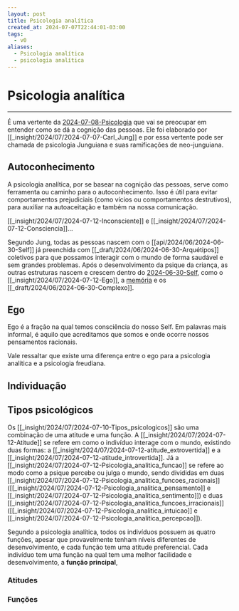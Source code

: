 ```yaml
---
layout: post
title: Psicologia analítica
created_at: 2024-07-07T22:44:01-03:00
tags:
  - v0
aliases:
  - Psicologia analítica
  - psicologia analítica
---
```

# Psicologia analítica
---

É uma vertente da [2024-07-08-Psicologia](_draft/2024/07/2024-07-08-Psicologia.md) que vai se preocupar em entender como se dá a cognição das pessoas. Ele foi elaborado por [[_insight/2024/07/2024-07-07-Carl_Jung]] e por essa vertente pode ser chamada de psicologia Junguiana e suas ramificações de neo-junguiana.

## Autoconhecimento

A psicologia analítica, por se basear na cognição das pessoas, serve como ferramenta ou caminho para o autoconhecimento. Isso é útil para evitar comportamentos prejudiciais (como vícios ou comportamentos destrutivos), para auxiliar na autoaceitação e também na nossa comunicação. 

[[_insight/2024/07/2024-07-12-Inconsciente]] e [[_insight/2024/07/2024-07-12-Consciencia]]...  

Segundo Jung, todas as pessoas nascem com o [[api/2024/06/2024-06-30-Self]] já preenchida com [[_draft/2024/06/2024-06-30-Arquétipos]] coletivos para que possamos interagir com o mundo de forma saudável e sem grandes problemas. Após o desenvolvimento da psique da criança, as outras estruturas nascem e crescem dentro do [2024-06-30-Self](api/2024/06/2024-06-30-Self.md), como o [[_insight/2024/07/2024-07-12-Ego]], a [memória](_insight/2024/07/2024-07-08-Memoria.md) e os [[_draft/2024/06/2024-06-30-Complexo]].

## Ego  
Ego é a fração na qual temos consciência do nosso Self. Em palavras mais informal, é aquilo que acreditamos que somos e onde ocorre nossos pensamentos racionais.

Vale ressaltar que existe uma diferença entre o ego para a psicologia analítica e a psicologia freudiana.

## Individuação

## Tipos psicológicos  
Os [[_insight/2024/07/2024-07-10-Tipos_psicologicos]] são uma combinação de uma atitude e uma função. A [[_insight/2024/07/2024-07-12-Atitude]] se refere em como o indivíduo interage com o mundo, existindo duas formas: a [[_insight/2024/07/2024-07-12-atitude_extrovertida]] e a [[_insight/2024/07/2024-07-12-atitude_introvertida]]. Já a [[_insight/2024/07/2024-07-12-Psicologia_analitica_funcao]] se refere ao modo como a psique percebe ou julga o mundo, sendo divididas em duas [[_insight/2024/07/2024-07-12-Psicologia_analitica_funcoes_racionais]] ([[_insight/2024/07/2024-07-12-Psicologia_analitica_pensamento]] e [[_insight/2024/07/2024-07-12-Psicologia_analitica_sentimento]]) e duas [[_insight/2024/07/2024-07-12-Psicologia_analitica_funcoes_irracionais]] ([[_insight/2024/07/2024-07-12-Psicologia_analitica_intuicao]] e [[_insight/2024/07/2024-07-12-Psicologia_analitica_percepcao]]).

Segundo a psicologia analítica, todos os indivíduos possuem as quatro funções, apesar que provavelmente tenham níveis diferentes de desenvolvimento, e cada função tem uma atitude preferencial. Cada indivíduo tem uma função na qual tem uma melhor facilidade e desenvolvimento, a **função principal**,

### Atitudes

### Funções